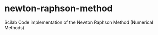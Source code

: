# newton-raphson-method
Scilab Code implementation of the Newton Raphson Method (Numerical Methods)
